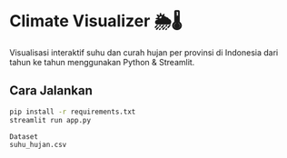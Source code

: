 # Climate Visualizer 🌦️🌡️

Visualisasi interaktif suhu dan curah hujan per provinsi di Indonesia dari tahun ke tahun menggunakan Python & Streamlit.

## Cara Jalankan
```bash
pip install -r requirements.txt
streamlit run app.py

Dataset
suhu_hujan.csv
